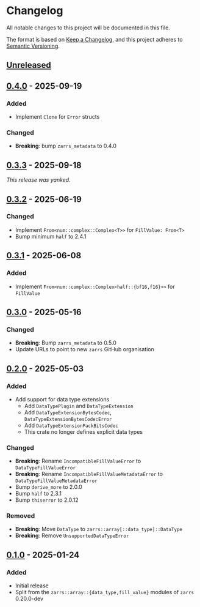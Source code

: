 # Changelog

All notable changes to this project will be documented in this file.

The format is based on [Keep a Changelog](https://keepachangelog.com/en/1.0.0/),
and this project adheres to [Semantic Versioning](https://semver.org/spec/v2.0.0.html).

## [Unreleased]

## [0.4.0] - 2025-09-19

### Added
- Implement `Clone` for `Error` structs

### Changed
- **Breaking**: bump `zarrs_metadata` to 0.4.0

## [0.3.3] - 2025-09-18

*This release was yanked.*

## [0.3.2] - 2025-06-19

### Changed
- Implement `From<num::complex::Complex<T>>` for `FillValue: From<T>`
- Bump minimum `half` to 2.4.1

## [0.3.1] - 2025-06-08

### Added
- Implement `From<num::complex::Complex<half::{bf16,f16}>>` for `FillValue`

## [0.3.0] - 2025-05-16

### Changed
- **Breaking**: Bump `zarrs_metadata` to 0.5.0
- Update URLs to point to new `zarrs` GitHub organisation

## [0.2.0] - 2025-05-03

### Added
- Add support for data type extensions
  - Add `DataTypePlugin` and `DataTypeExtension`
  - Add `DataTypeExtensionBytesCodec`, `DataTypeExtensionBytesCodecError`
  - Add `DataTypeExtensionPackBitsCodec`
  - This crate no longer defines explicit data types

### Changed
- **Breaking**: Rename `IncompatibleFillValueError` to `DataTypeFillValueError`
- **Breaking**: Rename `IncompatibleFillValueMetadataError` to `DataTypeFillValueMetadataError`
- Bump `derive_more` to 2.0.0
- Bump `half` to 2.3.1
- Bump `thiserror` to 2.0.12

### Removed
- **Breaking**: Move `DataType` to `zarrs::array[::data_type]::DataType`
- **Breaking**: Remove `UnsupportedDataTypeError`

## [0.1.0] - 2025-01-24

### Added
- Initial release
- Split from the `zarrs::array::{data_type,fill_value}` modules of `zarrs` 0.20.0-dev

[unreleased]: https://github.com/zarrs/zarrs/compare/zarrs_data_type-v0.4.0...HEAD
[0.4.0]: https://github.com/LDeakin/zarrs/releases/tag/zarrs_data_type-v0.4.0
[0.3.3]: https://github.com/LDeakin/zarrs/releases/tag/zarrs_data_type-v0.3.3
[0.3.2]: https://github.com/LDeakin/zarrs/releases/tag/zarrs_data_type-v0.3.2
[0.3.1]: https://github.com/LDeakin/zarrs/releases/tag/zarrs_data_type-v0.3.1
[0.3.0]: https://github.com/LDeakin/zarrs/releases/tag/zarrs_data_type-v0.3.0
[0.2.0]: https://github.com/LDeakin/zarrs/releases/tag/zarrs_data_type-v0.2.0
[0.1.0]: https://github.com/LDeakin/zarrs/releases/tag/zarrs_data_type-v0.1.0
